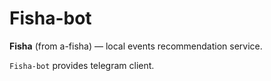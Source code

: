 # Fisha-bot
**Fisha** (from a-fisha) — local events recommendation service.

`Fisha-bot` provides telegram client.